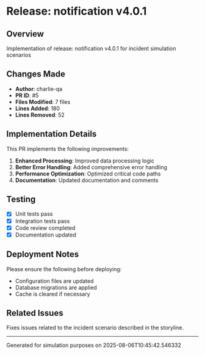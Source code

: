 # Release: notification v4.0.1

## Overview

Implementation of release: notification v4.0.1 for incident simulation scenarios

## Changes Made

- **Author**: charlie-qa
- **PR ID**: #5
- **Files Modified**: 7 files
- **Lines Added**: 180
- **Lines Removed**: 52

## Implementation Details

This PR implements the following improvements:

1. **Enhanced Processing**: Improved data processing logic
2. **Better Error Handling**: Added comprehensive error handling
3. **Performance Optimization**: Optimized critical code paths
4. **Documentation**: Updated documentation and comments

## Testing

- [x] Unit tests pass
- [x] Integration tests pass
- [x] Code review completed
- [x] Documentation updated

## Deployment Notes

Please ensure the following before deploying:

- Configuration files are updated
- Database migrations are applied
- Cache is cleared if necessary

## Related Issues

Fixes issues related to the incident scenario described in the storyline.

---

Generated for simulation purposes on 2025-08-06T10:45:42.546332
